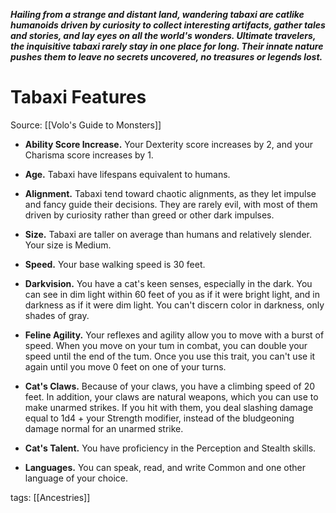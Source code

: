 _**Hailing from a strange and distant land, wandering tabaxi are catlike humanoids driven by curiosity to collect interesting artifacts, gather tales and stories, and lay eyes on all the world's wonders. Ultimate travelers, the inquisitive tabaxi rarely stay in one place for long. Their innate nature pushes them to leave no secrets uncovered, no treasures or legends lost.**_

# Tabaxi Features

Source: [[Volo's Guide to Monsters]]

-   **Ability Score Increase.** Your Dexterity score increases by 2, and your Charisma score increases by 1.

-   **Age.** Tabaxi have lifespans equivalent to humans.

-   **Alignment.** Tabaxi tend toward chaotic alignments, as they let impulse and fancy guide their decisions. They are rarely evil, with most of them driven by curiosity rather than greed or other dark impulses.

-   **Size.** Tabaxi are taller on average than humans and relatively slender. Your size is Medium.

-   **Speed.** Your base walking speed is 30 feet.

-   **Darkvision.** You have a cat's keen senses, especially in the dark. You can see in dim light within 60 feet of you as if it were bright light, and in darkness as if it were dim light. You can't discern color in darkness, only shades of gray.

-   **Feline Agility.** Your reflexes and agility allow you to move with a burst of speed. When you move on your tum in combat, you can double your speed until the end of the tum. Once you use this trait, you can't use it again until you move 0 feet on one of your turns.

-   **Cat's Claws.** Because of your claws, you have a climbing speed of 20 feet. In addition, your claws are natural weapons, which you can use to make unarmed strikes. If you hit with them, you deal slashing damage equal to 1d4 + your Strength modifier, instead of the bludgeoning damage normal for an unarmed strike.

-   **Cat's Talent.** You have proficiency in the Perception and Stealth skills.

-   **Languages.** You can speak, read, and write Common and one other language of your choice.

tags: [[Ancestries]]